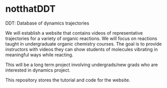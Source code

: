 # notthatDDT
DDT: Database of dynamics trajectories

We will establish a website that contains videos of representative trajectories for a variety of organic reactions. We will focus on reactions taught in undergraduate organic chemistry courses. The goal is to provide instructors with videos they can show students of molecules vibrating in meaningful ways while reacting. 

This will be a long term project involving undergrads/new grads who are interested in dynamics project.

This repository stores the tutorial and code for the website. 
